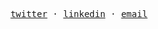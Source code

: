 <p align="center">
  <samp>
    <a href="https://twitter.com/brunooomelo">twitter</a> ·
    <a href="https://www.linkedin.com/in/brunooomelo">linkedin</a> ·
    <a href="mailto:bruno94@outlook.com">email</a>
  </samp>
</p>
